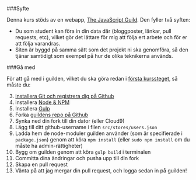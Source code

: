 ###Syfte

Denna kurs stöds av en webapp, [The JavaScript Guild](http://blog.krawaller.se/riaht2014/dist/). Den fyller två syften:

*    Du som student kan föra in din data där (bloggposter, länkar, pull requests, etc), vilket gör det lättare för mig att följa ert arbete och för er att följa varandras.
*    Siten är byggd på samma sätt som det projekt ni ska genomföra, så den tjänar samtidigt som exempel på hur de olika teknikerna används.

###Gå med

För att gå med i guilden, vilket du ska göra redan i [första kurssteget](../steg-1-kratta-manegen), så måste du:

3.    [installera Git och registrera dig på Github](../git-github)
2.    installera [Node & NPM](../node-och-npm)
3.    Installera [Gulp](../gulp)
3.    Forka [guildens repo på Github](https://github.com/krawaller/riaht2014)
3.    Synka ned din fork till din dator (eller Cloud9)
3.    Lägg till ditt github-username i filen `src/stores/users.json`
3.    Ladda hem de node-moduler guilden använder (som är specifierade i `package.json`) genom att köra `npm install` (eller `sudo npm install` om du måste ha admin-rättigheter)
3.    Bygg om guilden genom att köra `gulp build` i terminalen
3.    Committa dina ändringar och pusha upp till din fork
3.    Skapa en pull request
3.    Vänta på att jag mergar din pull request, och logga sedan in på guilden!